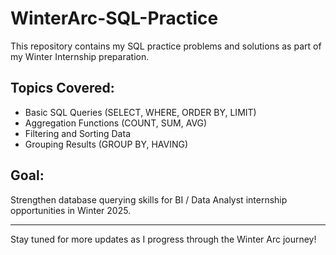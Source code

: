 # WinterArc-SQL-Practice

This repository contains my SQL practice problems and solutions as part of my Winter Internship preparation.

## Topics Covered:
- Basic SQL Queries (SELECT, WHERE, ORDER BY, LIMIT)
- Aggregation Functions (COUNT, SUM, AVG)
- Filtering and Sorting Data
- Grouping Results (GROUP BY, HAVING)

## Goal:
Strengthen database querying skills for BI / Data Analyst internship opportunities in Winter 2025.

---

Stay tuned for more updates as I progress through the Winter Arc journey!
